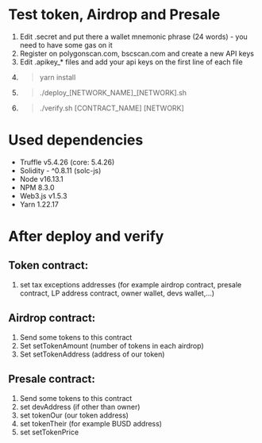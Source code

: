 # Test token, Airdrop and Presale

1. Edit .secret and put there a wallet mnemonic phrase (24 words) - you need to have some gas on it
2. Register on polygonscan.com, bscscan.com and create a new API keys
3. Edit .apikey_* files and add your api keys on the first line of each file
4. > yarn install
5. > ./deploy_[NETWORK_NAME]_[NETWORK].sh
6. > ./verify.sh [CONTRACT_NAME] [NETWORK]

# Used dependencies

- Truffle v5.4.26 (core: 5.4.26)
- Solidity - ^0.8.11 (solc-js)
- Node v16.13.1
- NPM 8.3.0
- Web3.js v1.5.3
- Yarn 1.22.17

# After deploy and verify

## Token contract:
1. set tax exceptions addresses (for example airdrop contract, presale contract, LP address contract, owner wallet, devs wallet,...)

## Airdrop contract:
1. Send some tokens to this contract
2. Set setTokenAmount (number of tokens in each airdrop)
3. Set setTokenAddress (address of our token)

## Presale contract:
1. Send some tokens to this contract
2. set devAddress (if other than owner)
3. set tokenOur (our token address)
4. set tokenTheir (for example BUSD address)
5. set setTokenPrice